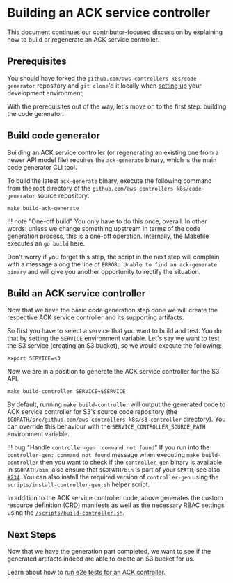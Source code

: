 # Building an ACK service controller

This document continues our contributor-focused discussion by explaining how to
build or regenerate an ACK service controller.

## Prerequisites

You should have forked the `github.com/aws-controllers-k8s/code-generator`
repository and `git clone`'d it locally when [setting up](../setup) your
development environment,

With the prerequisites out of the way, let's move on to the first step:
building the code generator.

## Build code generator

Building an ACK service controller (or regenerating an existing one from a
newer API model file) requires the `ack-generate` binary, which is the main
code generator CLI tool.

To build the latest `ack-generate` binary, execute the following command from
the root directory of the `github.com/aws-controllers-k8s/code-generator`
source repository:

```
make build-ack-generate
```

!!! note "One-off build"
    You only have to do this once, overall. In other words: unless we change
    something upstream in terms of the code generation process, this is
    a one-off operation. Internally, the Makefile executes an `go build` here.

Don't worry if you forget this step, the script in the next step will complain
with a message along the line of `ERROR: Unable to find an ack-generate binary`
and will give you another opportunity to rectify the situation.

## Build an ACK service controller

Now that we have the basic code generation step done we will create the
respective ACK service controller and its supporting artifacts.

So first you have to select a service that you want to build and test.
You do that by setting the `SERVICE` environment variable. Let's say we want
to test the S3 service (creating an S3 bucket), so we would execute the
following:

```
export SERVICE=s3
```

Now we are in a position to generate the ACK service controller for the S3 API.

```
make build-controller SERVICE=$SERVICE
```

By default, running `make build-controller` will output the generated code to
ACK service controller for S3's source code repository (the
`$GOPATH/src/github.com/aws-controllers-k8s/s3-controller` directory). You can
override this behaviour with the `SERVICE_CONTROLLER_SOURCE_PATH` environment
variable.

!!! bug "Handle `controller-gen: command not found`"
    If you run into the `controller-gen: command not found` message when
    executing `make build-controller` then you want to check if the
    `controller-gen` binary is available in `$GOPATH/bin`, also ensure that `$GOPATH/bin` is part of your `$PATH`, see also
    [`#234`](https://github.com/aws/aws-controllers-k8s/issues/234).
    You can also install the required version of `controller-gen` using the
    `scripts/install-controller-gen.sh` helper script.

In addition to the ACK service controller code, above generates the
custom resource definition (CRD) manifests as well as the necessary RBAC
settings using the [`/scripts/build-controller.sh`][bc-script].

[bc-script]: https://github.com/aws-controllers-k8s/code-generator/blob/main/scripts/build-controller.sh

## Next Steps

Now that we have the generation part completed, we want to see if the
generated artifacts indeed are able to create an S3 bucket for us.

Learn about how to [run e2e tests for an ACK controller](../testing).
